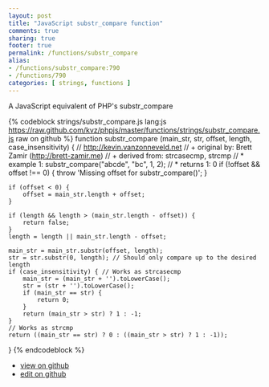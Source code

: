 ```yaml
---
layout: post
title: "JavaScript substr_compare function"
comments: true
sharing: true
footer: true
permalink: /functions/substr_compare
alias:
- /functions/substr_compare:790
- /functions/790
categories: [ strings, functions ]
---
```

A JavaScript equivalent of PHP's substr_compare
<!-- more -->
{% codeblock strings/substr_compare.js lang:js https://raw.github.com/kvz/phpjs/master/functions/strings/substr_compare.js raw on github %}
function substr_compare (main_str, str, offset, length, case_insensitivity) {
    // http://kevin.vanzonneveld.net
    // +   original by: Brett Zamir (http://brett-zamir.me)
    // +   derived from: strcasecmp, strcmp
    // *     example 1: substr_compare("abcde", "bc", 1, 2);
    // *     returns 1: 0
    if (!offset && offset !== 0) {
        throw 'Missing offset for substr_compare()';
    }

    if (offset < 0) {
        offset = main_str.length + offset;
    }

    if (length && length > (main_str.length - offset)) {
        return false;
    }
    length = length || main_str.length - offset;

    main_str = main_str.substr(offset, length);
    str = str.substr(0, length); // Should only compare up to the desired length
    if (case_insensitivity) { // Works as strcasecmp
        main_str = (main_str + '').toLowerCase();
        str = (str + '').toLowerCase();
        if (main_str == str) {
            return 0;
        }
        return (main_str > str) ? 1 : -1;
    }
    // Works as strcmp
    return ((main_str == str) ? 0 : ((main_str > str) ? 1 : -1));
}
{% endcodeblock %}
<ul>
 <li><a href="https://github.com/kvz/phpjs/blob/master/functions/strings/substr_compare.js">view on github</a></li>
 <li><a href="https://github.com/kvz/phpjs/edit/master/functions/strings/substr_compare.js">edit on github</a></li>
</ul>
